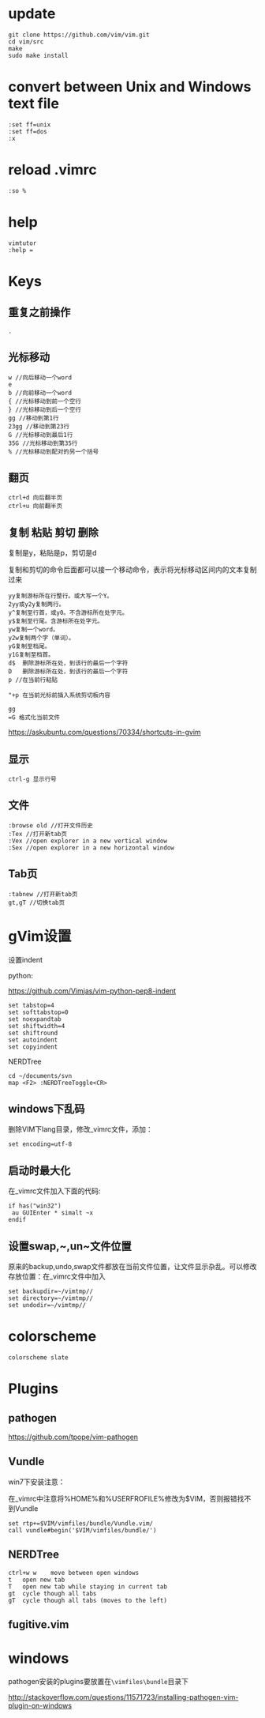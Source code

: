 # update

```
git clone https://github.com/vim/vim.git
cd vim/src
make
sudo make install
```

# convert between Unix and Windows text file

```
:set ff=unix
:set ff=dos
:x
```

# reload .vimrc

```
:so %
```

# help

```
vimtutor
:help =
```

# Keys

## 重复之前操作

```
.
```

## 光标移动

```
w //向后移动一个word
e
b //向前移动一个word
{ //光标移动到前一个空行
} //光标移动到后一个空行
gg //移动到第1行
23gg //移动到第23行
G //光标移动到最后1行
35G //光标移动到第35行
% //光标移动到配对的另一个括号
```

## 翻页

```
ctrl+d 向后翻半页
ctrl+u 向前翻半页
```

## 复制 粘贴 剪切 删除

复制是y，粘贴是p，剪切是d

复制和剪切的命令后面都可以接一个移动命令，表示将光标移动区间内的文本复制过来

```
yy复制游标所在行整行。或大写一个Y。
2yy或y2y复制两行。
y^复制至行首，或y0。不含游标所在处字元。
y$复制至行尾。含游标所在处字元。
yw复制一个word。
y2w复制两个字（单词）。
yG复制至档尾。
y1G复制至档首。
d$	删除游标所在处，到该行的最后一个字符
D	删除游标所在处，到该行的最后一个字符
p //在当前行粘贴
```

```
"+p 在当前光标前插入系统剪切板内容 

gg
=G 格式化当前文件
```

https://askubuntu.com/questions/70334/shortcuts-in-gvim

## 显示

```
ctrl-g 显示行号
```

## 文件

```
:browse old //打开文件历史
:Tex //打开新tab页
:Vex //open explorer in a new vertical window
:Sex //open explorer in a new horizontal window
```

## Tab页

```
:tabnew //打开新tab页
gt,gT //切换tab页
```

# gVim设置

设置indent

python:

https://github.com/Vimjas/vim-python-pep8-indent

```
set tabstop=4
set softtabstop=0
set noexpandtab
set shiftwidth=4
set shiftround
set autoindent
set copyindent
```

NERDTree

```
cd ~/documents/svn
map <F2> :NERDTreeToggle<CR>
```

## windows下乱码

删除VIM下lang目录，修改_vimrc文件，添加：

```
set encoding=utf-8
```

## 启动时最大化

在_vimrc文件加入下面的代码:

```
if has("win32")
 au GUIEnter * simalt ~x
endif
```

## 设置swap,~,un~文件位置

原来的backup,undo,swap文件都放在当前文件位置，让文件显示杂乱。可以修改存放位置：在_vimrc文件中加入

```
set backupdir=~/vimtmp//
set directory=~/vimtmp//
set undodir=~/vimtmp//
```

# colorscheme

```
colorscheme slate
```

# Plugins

## pathogen

https://github.com/tpope/vim-pathogen

## Vundle

win7下安装注意：

在_vimrc中注意将%HOME%和%USERFROFILE%修改为$VIM，否则报错找不到Vundle

```
set rtp+=$VIM/vimfiles/bundle/Vundle.vim/
call vundle#begin('$VIM/vimfiles/bundle/')
```

## NERDTree

```
ctrl+w w    move between open windows
t   open new tab
T   open new tab while staying in current tab
gt  cycle though all tabs
gT  cycle though all tabs (moves to the left)
```

## fugitive.vim

# windows

pathogen安装的plugins要放置在``\vimfiles\bundle``目录下

http://stackoverflow.com/questions/11571723/installing-pathogen-vim-plugin-on-windows